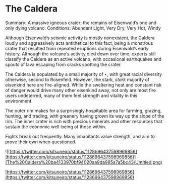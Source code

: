 # The Caldera

Summary: A massive igneous crater: the remains of Eisenwald’s one and only dying volcano.
Conditions: Abundant Light, Very Dry, Very Hot, Windy

Although Eisenwald’s seismic activity is mostly nonexistent, the Caldera loudly and aggressively acts antithetical to this fact, being a monstrous crater that resulted from repeated eruptions during Eisenwald’s early history. Although the volcano’s activity died down over time, experts still classify the Caldera as an active volcano, with occasional earthquakes and spouts of lava escaping from cracks spotting the crater.

The Caldera is populated by a small majority of ‣, with great racial diversity otherwise, second to Rosenfeld. However, the stark, _stark_ majority of eisenkind here are fire-aligned. While the sweltering heat and constant risk of danger would drive many other eisenkind away, not only are most fire users undeterred, many of them feel strength and vitality in this environment.

The outer rim makes for a surprisingly hospitable area for farming, grazing, hunting, and trading, with greenery having grown its way up the slope of the rim. The inner crater is rich with precious minerals and other resources that sustain the economic well-being of those within.

Fights break out frequently. Many inhabitants value strength, and aim to prove their own when questioned.

![[https://twitter.com/kitsuneiro/status/1128696437598969856](https://twitter.com/kitsuneiro/status/1128696437598969856)](The%20Caldera%20ba4133970bf94020aa9da985a7a5bc43/Untitled.png)

[https://twitter.com/kitsuneiro/status/1128696437598969856](https://twitter.com/kitsuneiro/status/1128696437598969856)
